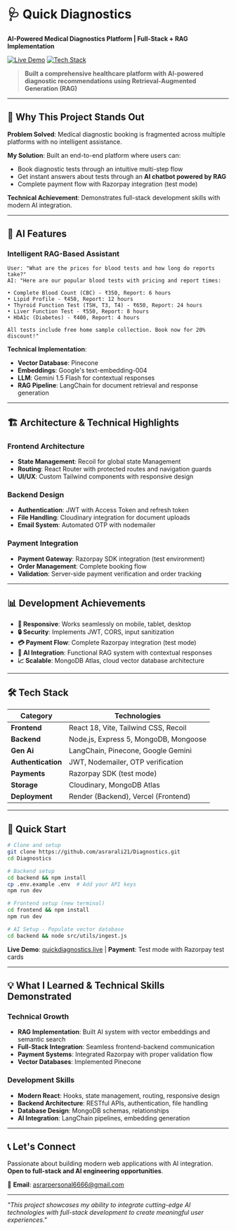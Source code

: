 # 🩺 Quick Diagnostics
**AI-Powered Medical Diagnostics Platform | Full-Stack + RAG Implementation**

[![Live Demo](https://img.shields.io/badge/Demo-Live-brightgreen)](your-deployed-url) [![Tech Stack](https://img.shields.io/badge/Stack-MERN%20%2B%20AI-blue)](#tech-stack)

> **Built a comprehensive healthcare platform with AI-powered diagnostic recommendations using Retrieval-Augmented Generation (RAG)**

---

## 🚀 **Why This Project Stands Out**

**Problem Solved**: Medical diagnostic booking is fragmented across multiple platforms with no intelligent assistance.

**My Solution**: Built an end-to-end platform where users can:
- Book diagnostic tests through an intuitive multi-step flow
- Get instant answers about tests through an **AI chatbot powered by RAG**
- Complete payment flow with Razorpay integration (test mode)

**Technical Achievement**: Demonstrates full-stack development skills with modern AI integration.

---

## 🤖 **AI Features**

### **Intelligent RAG-Based Assistant**
```
User: "What are the prices for blood tests and how long do reports take?"
AI: "Here are our popular blood tests with pricing and report times:

• Complete Blood Count (CBC) - ₹350, Report: 6 hours
• Lipid Profile - ₹450, Report: 12 hours  
• Thyroid Function Test (TSH, T3, T4) - ₹650, Report: 24 hours
• Liver Function Test - ₹550, Report: 8 hours
• HbA1c (Diabetes) - ₹400, Report: 4 hours

All tests include free home sample collection. Book now for 20% discount!"
```

**Technical Implementation**:
- **Vector Database**: Pinecone
- **Embeddings**: Google's text-embedding-004 
- **LLM**: Gemini 1.5 Flash for contextual responses
- **RAG Pipeline**: LangChain for document retrieval and response generation

---

## 🏗️ **Architecture & Technical Highlights**

### **Frontend Architecture**
- **State Management**: Recoil for global state Management
- **Routing**: React Router with protected routes and navigation guards
- **UI/UX**: Custom Tailwind components with responsive design

### **Backend Design**
- **Authentication**: JWT with Access Token and refresh token
- **File Handling**: Cloudinary integration for document uploads
- **Email System**: Automated OTP with nodemailer

### **Payment Integration**
- **Payment Gateway**: Razorpay SDK integration (test environment)
- **Order Management**: Complete booking flow 
- **Validation**: Server-side payment verification and order tracking

---

## 📊 **Development Achievements**

- **📱 Responsive**: Works seamlessly on mobile, tablet, desktop
- **🔒 Security**: Implements JWT, CORS, input sanitization
- **💳 Payment Flow**: Complete Razorpay integration (test mode)
- **🤖 AI Integration**: Functional RAG system with contextual responses
- **📈 Scalable**: MongoDB Atlas, cloud vector database architecture

---

## 🛠️ **Tech Stack**

| Category | Technologies |
|----------|-------------|
| **Frontend** | React 18, Vite, Tailwind CSS, Recoil |
| **Backend** | Node.js, Express 5, MongoDB, Mongoose |
| **Gen Ai** | LangChain, Pinecone, Google Gemini |
| **Authentication** | JWT, Nodemailer, OTP verification |
| **Payments** | Razorpay SDK (test mode) |
| **Storage** | Cloudinary, MongoDB Atlas |
| **Deployment** | Render (Backend), Vercel (Frontend) |

---

## 🚦 **Quick Start**

```bash
# Clone and setup
git clone https://github.com/asrarali21/Diagnostics.git
cd Diagnostics

# Backend setup
cd backend && npm install
cp .env.example .env  # Add your API keys
npm run dev

# Frontend setup (new terminal)
cd frontend && npm install
npm run dev

# AI Setup - Populate vector database
cd backend && node src/utils/ingest.js
```

**Live Demo**: [quickdiagnostics.live](your-url) | **Payment**: Test mode with Razorpay test cards

---

## 💡 **What I Learned & Technical Skills Demonstrated**

### **Technical Growth**
- **RAG Implementation**: Built AI system with vector embeddings and semantic search
- **Full-Stack Integration**: Seamless frontend-backend communication
- **Payment Systems**: Integrated Razorpay with proper validation flow
- **Vector Databases**: Implemented Pinecone

### **Development Skills**
- **Modern React**: Hooks, state management, routing, responsive design
- **Backend Architecture**: RESTful APIs, authentication, file handling
- **Database Design**: MongoDB schemas, relationships
- **AI Integration**: LangChain pipelines, embedding generation

---


## 📞 **Let's Connect**

Passionate about building modern web applications with AI integration. **Open to full-stack and AI engineering opportunities**.

📧 **Email**: asrarpersonal6666@gmail.com  

---

*"This project showcases my ability to integrate cutting-edge AI technologies with full-stack development to create meaningful user experiences."*
